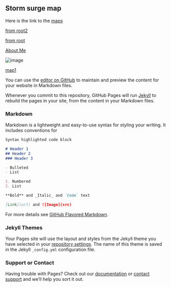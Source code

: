 ## Storm surge map 

Here is the link to the [maps](https://junwhanlee89.github.io/csv-to-html-table/)

[from root2](/maps/map_1.html)

[from root](maps/map_1.html)

<a href="https://junwhanlee89.github.io/VASG/maps/map_1.html" title="About Me">About Me</a>



![image](/maps/about_map.jpg)


[map1](https://github.com/junwhanlee89/VASG/maps/map_1.html)

You can use the [editor on GitHub](https://github.com/junwhanlee89/VASG/edit/gh-pages/index.md) to maintain and preview the content for your website in Markdown files.

Whenever you commit to this repository, GitHub Pages will run [Jekyll](https://jekyllrb.com/) to rebuild the pages in your site, from the content in your Markdown files.

### Markdown

Markdown is a lightweight and easy-to-use syntax for styling your writing. It includes conventions for

```markdown
Syntax highlighted code block

# Header 1
## Header 2
### Header 3

- Bulleted
- List

1. Numbered
2. List

**Bold** and _Italic_ and `Code` text

[Link](url) and ![Image](src)
```

For more details see [GitHub Flavored Markdown](https://guides.github.com/features/mastering-markdown/).

### Jekyll Themes

Your Pages site will use the layout and styles from the Jekyll theme you have selected in your [repository settings](https://github.com/junwhanlee89/VASG/settings/pages). The name of this theme is saved in the Jekyll `_config.yml` configuration file.

### Support or Contact

Having trouble with Pages? Check out our [documentation](https://docs.github.com/categories/github-pages-basics/) or [contact support](https://support.github.com/contact) and we’ll help you sort it out.
